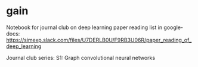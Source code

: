 # gain

Notebook for journal club on deep learning
paper reading list in google-docs: 
    https://simexp.slack.com/files/U7DERLB0U/F9RB3U06R/paper_reading_of_deep_learning

Journal club series:
S1: Graph convolutional neural networks


